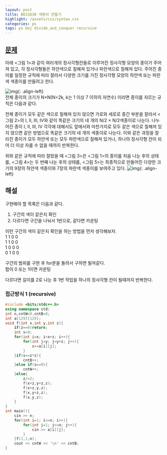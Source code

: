 ```yaml
---
layout: post
title: BOJ2630 색종이 만들기
highlight: /assets/css/syntax.css
categories: ps
tags: ps boj divide_and_conquer recursive
---
```

## [문제](https://www.acmicpc.net/problem/2630)
아래 <그림 1>과 같이 여러개의 정사각형칸들로 이루어진 정사각형 모양의 종이가 주어져 있고, 각 정사각형들은 하얀색으로 칠해져 있거나 파란색으로 칠해져 있다. 주어진 종이를 일정한 규칙에 따라 잘라서 다양한 크기를 가진 정사각형 모양의 하얀색 또는 파란색 색종이를 만들려고 한다.

![img](https://www.acmicpc.net/upload/images/bwxBxc7ghGOedQfiT3p94KYj1y9aLR.png){: .align-left}  
전체 종이의 크기가 N×N(N=2k, k는 1 이상 7 이하의 자연수) 이라면 종이를 자르는 규칙은 다음과 같다.

전체 종이가 모두 같은 색으로 칠해져 있지 않으면 가로와 세로로 중간 부분을 잘라서 <그림 2>의 I, II, III, IV와 같이 똑같은 크기의 네 개의 N/2 × N/2색종이로 나눈다. 나누어진 종이 I, II, III, IV 각각에 대해서도 앞에서와 마찬가지로 모두 같은 색으로 칠해져 있지 않으면 같은 방법으로 똑같은 크기의 네 개의 색종이로 나눈다. 이와 같은 과정을 잘라진 종이가 모두 하얀색 또는 모두 파란색으로 칠해져 있거나, 하나의 정사각형 칸이 되어 더 이상 자를 수 없을 때까지 반복한다.

위와 같은 규칙에 따라 잘랐을 때 <그림 3>은 <그림 1>의 종이를 처음 나눈 후의 상태를, <그림 4>는 두 번째 나눈 후의 상태를, <그림 5>는 최종적으로 만들어진 다양한 크기의 9장의 하얀색 색종이와 7장의 파란색 색종이를 보여주고 있다.
![img](https://www.acmicpc.net/upload/images/VHJpKWQDv.png){: .align-left}  

## 해설
구현해야 할 목록은 다음과 같다.  

1. 구간의 색이 같은지 확인
2. 다르다면 구간을 나눠서 1번으로, 같다면 카운팅


이런 구간의 색이 같은지 확인을 하는 방법을 먼저 생각해보자.  
1 1 0 0  
1 1 0 0  
1 0 0 0  
0 1 0 0  

구간의 범위를 구한 후 for문을 돌려서 구하면 될꺼같다.  
합이 0 또는 1이면 카운팅  

다르다면 길이를 2로 나눈 후 1번 작업을 하나의 정사각형 칸이 될때까지 반복한다.


### 접근방식 1 (recursive)
```cpp
#include <bits/stdc++.h>
using namespace std;
int n,cntW=0,cntB=0;
int a[129][129];
void f(int x,int y,int z){
    if(z==0)return;
    int s=0;
    for(int i=x; i<x+z; i++){
        for(int j=y; j<y+z; j++){
            s+=a[i][j];
        }
    }if(s==z*z){
        cntB++;
    }else if(s==0){
        cntW++;
    }else{
        z/=2;
        f(x+z,y+z,z);
        f(x+z,y,z);
        f(x,y+z,z);
        f(x,y,z);
    }
}
int main(){
    cin >> n;
    for(int i=1; i<=n; i++){
        for(int j=1; j<=n; j++){
            cin >> a[i][j];
        }
    }f(1,1,n);
    cout << cntW << '\n' << cntB;
}
```